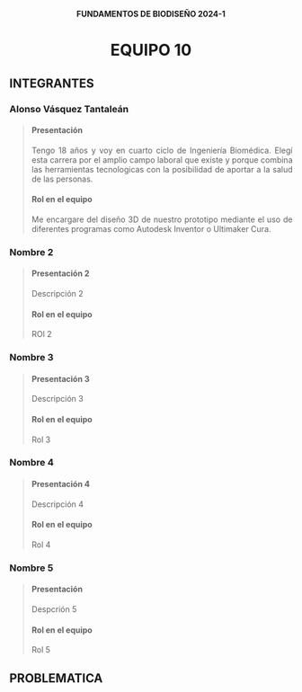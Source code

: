 <b><p align="center"> FUNDAMENTOS DE BIODISEÑO 2024-1 </b>
<h1><p align="center"> EQUIPO 10 </p></h1>

<h2> INTEGRANTES </h2>

<h3> Alonso Vásquez Tantaleán </h3>

> <h4> Presentación </h4>
>
> <p align="justify"> Tengo 18 años y voy en cuarto ciclo de Ingeniería Biomédica. Elegí esta carrera por el amplio campo laboral que existe y porque combina las herramientas tecnologicas con la posibilidad de aportar a la salud de las personas. </p>
> <h4> Rol en el equipo</h4>
> <p align="justify"> Me encargare del diseño 3D de nuestro prototipo mediante el uso de diferentes programas como Autodesk Inventor o Ultimaker Cura. </p>

<h3> Nombre 2 </h3>

> <h4> Presentación 2 </h4>
> <p align="justify"> Descripción 2 </p>
> <h4> Rol en el equipo</h4>
> <p align="justify"> ROl 2 </p>

<h3> Nombre 3 </h3>

> <h4> Presentación 3 </h4>
> <p align="justify"> Descripción 3 </h4>
> <h4> Rol en el equipo</h4>
> <p align="justify"> Rol 3 </p>

<h3> Nombre 4</h3>

> <h4> Presentación 4 </h4>
> <p align="justify"> Descripción 4 </h4>
> <h4> Rol en el equipo</h4>
> <p align="justify"> Rol 4 </p>

<h3> Nombre 5</h3>

> <h4> Presentación </h4>
> <p align="justify"> Despcrión 5 </p>
> <h4> Rol en el equipo</h4>
> <p align="justify"> Rol 5 </p>

<h2> PROBLEMATICA </h2>

